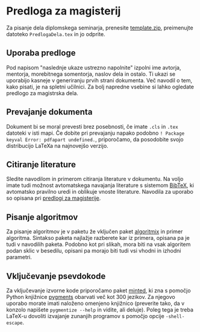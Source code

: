 # Predloga za magisterij

Za pisanje dela diplomskega seminarja, prenesite [template.zip](template.zip), preimenujte datoteko
`PredlogaDela.tex` in jo odprite.

## Uporaba predloge
Pod napisom "naslednje ukaze ustrezno napolnite" izpolni ime avtorja, mentorja, morebitnega
somentorja, naslov dela in ostalo. Ti ukazi se uporabijo kasneje v generiranju prvih strani
dokumenta.  Več navodil o tem, kako pisati, je na spletni učilnici. Za bolj napredne vsebine
si lahko ogledate predlogo za magistrska dela.

## Prevajanje dokumenta
Dokument bi se moral prevesti brez posebnosti, če imate `.cls` in `.tex` datoteki v isti mapi.  Če
dobite pri prevajanju napako podobno `! Package keyval Error: pdfapart undefined.`, priporočamo, da
posodobite svojo distribucijo LaTeXa na najnovejšo verzijo.


## Citiranje literature
Sledite navodilom in primerom citiranja literature v dokumentu. Na voljo imate tudi možnost
avtomatskega navajanja literature s sistemom [BibTeX](http://www.bibtex.org/), ki avtomatsko
pravilno uredi in oblikuje vnoste literature. Navodila za uporabo so opisana pri [predlogi za
magisterije](../magistrsko_delo/).

## Pisanje algoritmov
Za pisanje algoritmov je v paketu že vključen paket
[algoritmix](http://tug.ctan.org/macros/latex/contrib/algorithmicx/algorithmicx.pdf) in primer
algoritma. Sintakso paketa najlažje razberete kar iz primera, opisana pa je tudi v navodilih paketa.
Podobno kot pri slikah, mora biti na vsak algoritem podan sklic v besedilu, opisani pa morajo biti
tudi vsi vhodni in izhodni parametri.

## Vključevanje psevdokode
Za vključevanje izvorne kode priporočamo paket [minted](https://github.com/gpoore/minted),
ki zna s pomočjo Python knjižnice [pygments](http://pygments.org/) obarvati več kot 300 jezikov.
Za njegovo uporabo morate imati naloženo omenjeno knjižnico (preverite tako, da v konzolo napišete
`pygmentize --help` in vidite, ali deluje). Poleg tega je treba LaTeX-u dovoliti izvajanje zunanjih
programov s pomočjo opcije `-shell-escape`.
